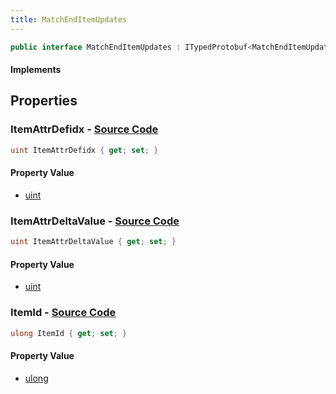 ```yaml
---
title: MatchEndItemUpdates
---
```


```csharp
public interface MatchEndItemUpdates : ITypedProtobuf<MatchEndItemUpdates>, INativeHandle
```

#### Implements

## Properties

### **ItemAttrDefidx** - [Source Code](https://github.com/swiftly-solution/swiftlys2/blob/main/managed/src/SwiftlyS2.Generated/Protobufs/Interfaces/MatchEndItemUpdates.cs#L16)

```csharp
uint ItemAttrDefidx { get; set; }
```

#### Property Value

- [uint](https://learn.microsoft.com/dotnet/api/system.uint32)

### **ItemAttrDeltaValue** - [Source Code](https://github.com/swiftly-solution/swiftlys2/blob/main/managed/src/SwiftlyS2.Generated/Protobufs/Interfaces/MatchEndItemUpdates.cs#L19)

```csharp
uint ItemAttrDeltaValue { get; set; }
```

#### Property Value

- [uint](https://learn.microsoft.com/dotnet/api/system.uint32)

### **ItemId** - [Source Code](https://github.com/swiftly-solution/swiftlys2/blob/main/managed/src/SwiftlyS2.Generated/Protobufs/Interfaces/MatchEndItemUpdates.cs#L13)

```csharp
ulong ItemId { get; set; }
```

#### Property Value

- [ulong](https://learn.microsoft.com/dotnet/api/system.uint64)

